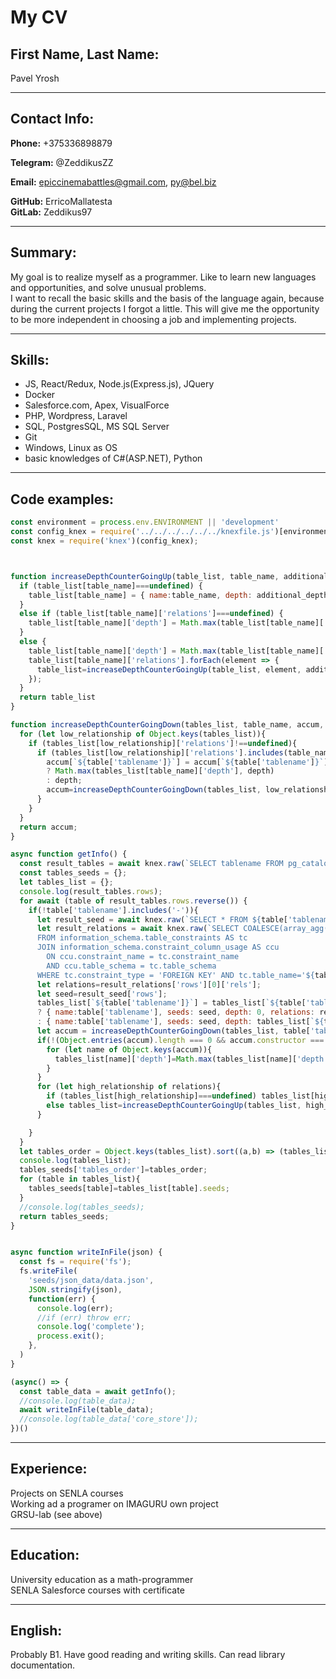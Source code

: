 # My CV

## First Name, Last Name:
 Pavel Yrosh
 
***
## Contact Info:
**Phone:** +375336898879  

**Telegram:** @ZeddikusZZ
 
**Email:** epiccinemabattles@gmail.com, py@bel.biz  
 
**GitHub:** ErricoMallatesta  
**GitLab:** Zeddikus97  
 
***
## Summary:
 My goal is to realize myself as a programmer. Like to learn new languages and opportunities, and solve unusual problems.   
 I want to recall the basic skills and the basis of the language again, because during the current projects I forgot a little. This will give me the opportunity to be more independent in choosing a job and implementing projects.

***
## Skills:
 * JS, React/Redux, Node.js(Express.js), JQuery
 * Docker
 * Salesforce.com, Apex, VisualForce
 * PHP, Wordpress, Laravel
 * SQL, PostgresSQL, MS SQL Server
 * Git  
 * Windows, Linux as OS
 * basic knowledges of C#(ASP.NET), Python 

***
## Code examples:
```javascript
const environment = process.env.ENVIRONMENT || 'development'
const config_knex = require('../../../../../../knexfile.js')[environment];
const knex = require('knex')(config_knex);



function increaseDepthCounterGoingUp(table_list, table_name, additional_depth){
  if (table_list[table_name]===undefined) {
    table_list[table_name] = { name:table_name, depth: additional_depth }
  }
  else if (table_list[table_name]['relations']===undefined) {
    table_list[table_name]['depth'] = Math.max(table_list[table_name]['depth'], additional_depth);
  }
  else {
    table_list[table_name]['depth'] = Math.max(table_list[table_name]['depth'], additional_depth);
    table_list[table_name]['relations'].forEach(element => {
      table_list=increaseDepthCounterGoingUp(table_list, element, additional_depth+1)
    });
  }
  return table_list
}

function increaseDepthCounterGoingDown(tables_list, table_name, accum, depth){
  for (let low_relationship of Object.keys(tables_list)){
    if (tables_list[low_relationship]['relations']!==undefined){
      if (tables_list[low_relationship]['relations'].includes(table_name)) {
        accum[`${table['tablename']}`] = accum[`${table['tablename']}`]!==undefined
        ? Math.max(tables_list[table_name]['depth'], depth)
        : depth;
        accum=increaseDepthCounterGoingDown(tables_list, low_relationship, accum, depth+1);
      }
    }
  }
  return accum;
}

async function getInfo() {
  const result_tables = await knex.raw(`SELECT tablename FROM pg_catalog.pg_tables WHERE schemaname='public'`);
  const tables_seeds = {};
  let tables_list = {};
  console.log(result_tables.rows);
  for await (table of result_tables.rows.reverse()) {
    if(!table['tablename'].includes('-')){
      let result_seed = await knex.raw(`SELECT * FROM ${table['tablename']}`);
      let result_relations = await knex.raw(`SELECT COALESCE(array_agg(ccu.table_name::TEXT), ARRAY[]::text[]) as rels
      FROM information_schema.table_constraints AS tc 
      JOIN information_schema.constraint_column_usage AS ccu
        ON ccu.constraint_name = tc.constraint_name
        AND ccu.table_schema = tc.table_schema
      WHERE tc.constraint_type = 'FOREIGN KEY' AND tc.table_name='${table['tablename']}';`);
      let relations=result_relations['rows'][0]['rels'];
      let seed=result_seed['rows'];
      tables_list[`${table['tablename']}`] = tables_list[`${table['tablename']}`]===undefined
      ? { name:table['tablename'], seeds: seed, depth: 0, relations: relations}
      : { name:table['tablename'], seeds: seed, depth: tables_list[`${table['tablename']}`].depth, relations: relations}
      let accum = increaseDepthCounterGoingDown(tables_list, table['tablename'], {}, 1);
      if(!(Object.entries(accum).length === 0 && accum.constructor === Object)){
        for (let name of Object.keys(accum)){
          tables_list[name]['depth']=Math.max(tables_list[name]['depth'], accum[name])
        }
      }
      for (let high_relationship of relations){
        if (tables_list[high_relationship]===undefined) tables_list[high_relationship] = { name:high_relationship, depth: 0 }
        else tables_list=increaseDepthCounterGoingUp(tables_list, high_relationship, tables_list[`${table['tablename']}`]['depth']+1);
      }

    }
  }
  let tables_order = Object.keys(tables_list).sort((a,b) => (tables_list[a].depth > tables_list[b].depth) ? 1 : -1)
  console.log(tables_list);
  tables_seeds['tables_order']=tables_order;
  for (table in tables_list){
    tables_seeds[table]=tables_list[table].seeds; 
  }
  //console.log(tables_seeds);
  return tables_seeds;
}


async function writeInFile(json) {
  const fs = require('fs');
  fs.writeFile(
    'seeds/json_data/data.json',
    JSON.stringify(json),
    function(err) {
      console.log(err);
      //if (err) throw err;
      console.log('complete');
      process.exit();
    },
  )
}

(async() => {
  const table_data = await getInfo();
  //console.log(table_data);
  await writeInFile(table_data);  
  //console.log(table_data['core_store']);
})()

```
***
## Experience: 
 Projects on SENLA courses  
 Working ad a programer on IMAGURU own project  
 GRSU-lab (see above)

***
## Education:
 University education as a math-programmer  
 SENLA Salesforce courses with certificate

*** 
## English: 
 Probably B1. Have good reading and writing skills. Can read library documentation.
